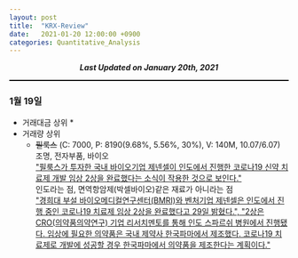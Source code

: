 ```yaml
---
layout: post
title:  "KRX-Review"
date:   2021-01-20 12:00:00 +0900
categories: Quantitative_Analysis
---
```


<div style="text-align: center"><i><b>Last Updated on January 20th, 2021</b></i></div>
<hr style="height: 2px; border:none; padding: 0; background:black">

### 1월 19일
* 거래대금 상위
    *
* 거래량 상위
    * ~~필룩스~~ (C: 7000, P: 8190(9.68%, 5.56%, 30%), V: 140M, 10.07/6.07)
        조명, 전자부품, 바이오   
        ["필룩스가 투자한 국내 바이오기업 제넨셀이 인도에서 진행한 코로나19 신약 치료제 개발 임상 2상을 완료했다는 소식이 작용한 것으로 보인다."](http://www.biotimes.co.kr/news/articleView.html?idxno=5045)   
        인도라는 점, 면역항암제(박셀바이오)같은 재료가 아니라는 점   
        ["경희대 부설 바이오메디컬연구센터(BMRI)와 벤처기업 제넨셀은 인도에서 진행 중인 코로나19 치료제 임상 2상을 완료했다고 29일 밝혔다.", "2상은 CRO(의약품의약연구) 기업 리서치멘토를 통해 인도 스파르쉬 병원에서 진행됐다. 임상에 필요한 의약품은 국내 제약사 한국파마에서 제조했다. 코로나19 치료제로 개발에 성공할 경우 한국파마에서 의약품을 제조한다는 계획이다."](http://www.genencell.co.kr/bbs/board.php?bo_table=press&wr_id=55)   



